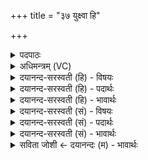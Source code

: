 +++
title = "३७ युक्ष्वा हि"

+++
<details><summary>पदपाठः</summary>

यु॒क्ष्व। हि। दे॒व॒हूत॑मा॒निति॑ देव॒ऽहूत॑मान्। अश्वा॑न्। अ॒ग्ने॒। र॒थीरि॒वेति॑ र॒थीःऽइ॑व। नि। होता॑। पू॒र्व्यः। स॒दः॒। ३७।
</details>

<details><summary>अधिमन्त्रम् (VC)</summary>

- अग्निर्देवता
- विरूप ऋषिः
- निचृद्गायत्री
- षड्जः
</details>

<details><summary>दयानन्द-सरस्वती (हि) - विषयः</summary>

अब राजपुरुषों को क्या करना चाहिये, यह विषय अगले मन्त्र में कहा है ॥
</details>

<details><summary>दयानन्द-सरस्वती (हि) - पदार्थः</summary>

पदार्थान्वयभाषाः -  हे (अग्ने) विद्वान् पुरुष ! (पूर्व्यः) पूर्व विद्वानों से शिक्षा को प्राप्त (होता) दानशील आप (देवहूतमान्) विद्वानों से स्पर्द्धा वा शिक्षा किये (अश्वान्) घोड़ों को (रथीरिव) शत्रुओं के साथ बहुत रथादि सेना अङ्गयुक्त योद्धा के समान (युक्ष्व) युक्त कीजिये (हि) निश्चय कर के न्यायासन पर (निषदः) निरन्तर स्थित हूजिये ॥३७ ॥
</details>

<details><summary>दयानन्द-सरस्वती (हि) - भावार्थः</summary>

भावार्थभाषाः -  सेनापति आदि राजपुरुषों को चाहिये कि बड़े सेना के अङ्गयुक्त रथवाले के समान घोड़े आदि सेना के अवयवों को कार्यों में संयुक्त करें और सभापति आदि को चाहिये कि न्यायासन पर बैठ कर धर्मयुक्त न्याय किया करें ॥३७ ॥
</details>

<details><summary>दयानन्द-सरस्वती (सं) - विषयः</summary>

अथ राजपुरुषकृत्यमाह ॥
</details>

<details><summary>दयानन्द-सरस्वती (सं) - पदार्थः</summary>

पदार्थान्वयभाषाः -  हे अग्ने ! पूर्व्यो होता त्वं देवहूतमानश्वान् रथीरिव युक्ष्व हि न्यायासने निषदः ॥३७ ॥
</details>

<details><summary>दयानन्द-सरस्वती (सं) - भावार्थः</summary>

भावार्थभाषाः -  सेनापत्यादिराजपुरुषैर्महारथिवदश्वादीनि सेनाङ्गानि कार्य्येषु संयोजनीयानि, सभापत्यादयो न्यायासने स्थित्वा धर्म्यं न्यायमाचरन्तु ॥३७ ॥
</details>

<details><summary>सविता जोशी ← दयानन्दः (म) - भावार्थः</summary>

भावार्थभाषाः -  सेनापती इत्यादी राजपुरुषांनी प्रचंड सेनेचे अंग असलेल्या योद्ध्याप्रमाणे घोडे इत्यादी सेनेच्या अवयवांना क्रियाशील ठेवावे व सभापती इत्यादींनी न्यायासनावर बसून धर्मयुक्त न्याय करावा.
</details>
